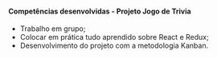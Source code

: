 #### **Competências desenvolvidas - Projeto Jogo de Trivia**

- Trabalho em grupo;
- Colocar em prática tudo aprendido sobre React e Redux;
- Desenvolvimento do projeto com a metodologia Kanban.

